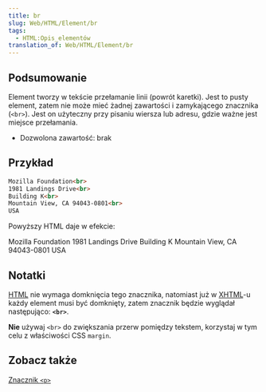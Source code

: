 ```yaml
---
title: br
slug: Web/HTML/Element/br
tags:
  - HTML:Opis_elementów
translation_of: Web/HTML/Element/br
---
```

## Podsumowanie

Element tworzy w tekście przełamanie linii (powrót karetki). Jest to pusty element, zatem nie może mieć żadnej zawartości i zamykającego znacznika (`<br>`). Jest on użyteczny przy pisaniu wiersza lub adresu, gdzie ważne jest miejsce przełamania.

- Dozwolona zawartość: brak

## Przykład

```html
Mozilla Foundation<br>
1981 Landings Drive<br>
Building K<br>
Mountain View, CA 94043-0801<br>
USA
```

Powyższy HTML daje w efekcie:

Mozilla Foundation
1981 Landings Drive
Building K
Mountain View, CA 94043-0801
USA

## Notatki

[HTML](/pl/docs/HTML "HTML") nie wymaga domknięcia tego znacznika, natomiast już w [XHTML](/pl/docs/XHTML "XHTML")-u każdy element musi być domknięty, zatem znacznik będzie wyglądał następująco: **`<br>`**.

**Nie** używaj `<br>` do zwiększania przerw pomiędzy tekstem, korzystaj w tym celu z właściwości CSS `margin`.

## Zobacz także

[Znacznik `<p>`](/pl/docs/HTML/Element/p "HTML/Element/p")
